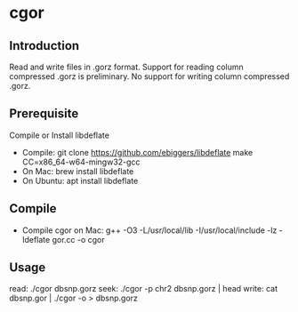 # cgor

## Introduction

Read and write files in .gorz format. 
Support for reading column compressed .gorz is preliminary.
No support for writing column compressed .gorz.

## Prerequisite

Compile or Install libdeflate
* Compile:  git clone https://github.com/ebiggers/libdeflate
            make CC=x86_64-w64-mingw32-gcc
* On Mac: brew install libdeflate
* On Ubuntu: apt install libdeflate

## Compile

* Compile cgor on Mac: g++ -O3 -L/usr/local/lib -I/usr/local/include -lz -ldeflate gor.cc -o cgor

## Usage

read: ./cgor dbsnp.gorz
seek: ./cgor -p chr2 dbsnp.gorz | head
write: cat dbsnp.gor | ./cgor -o > dbsnp.gorz